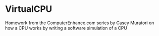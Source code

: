 # VirtualCPU
Homework from the ComputerEnhance.com series by Casey Muratori on how a CPU works by writing a software simulation of a CPU
